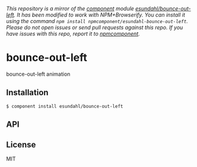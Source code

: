 *This repository is a mirror of the [component](http://component.io) module [esundahl/bounce-out-left](http://github.com/esundahl/bounce-out-left). It has been modified to work with NPM+Browserify. You can install it using the command `npm install npmcomponent/esundahl-bounce-out-left`. Please do not open issues or send pull requests against this repo. If you have issues with this repo, report it to [npmcomponent](https://github.com/airportyh/npmcomponent).*

# bounce-out-left

  bounce-out-left animation

## Installation

    $ component install esundahl/bounce-out-left

## API

   

## License

  MIT
